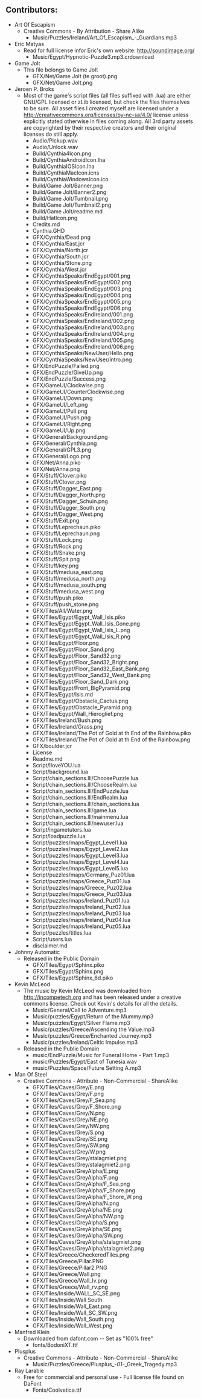 

## Contributors:


- Art Of Escapism
  - Creative Commons - By Attribution - Share Alike
    - Music/Puzzles/Ireland/Art_Of_Escapism_-_Guardians.mp3
- Eric Matyas
  - Read for full license infor Eric's own website: http://soundimage.org/
    - Music/Egypt/Hypnotic-Puzzle3.mp3.crdownload
- Game Jolt
  - This file belongs to Game Jolt
    - GFX/Net/Game Jolt (te groot).png
    - GFX/Net/Game Jolt.png
- Jeroen P. Broks
  - Most of the game's script files (all files suffixed with .lua) are either GNU/GPL licensed or zLib licensed, but check the files themselves to be sure. All asset files I created myself are licensed under a http://creativecommons.org/licenses/by-nc-sa/4.0/ license unless explicitly stated otherwise in files coming along. All 3rd party assets are copyrighted by their respective creators and their original licenses do still apply.
    - Audio/Pickup.wav
    - Audio/Unlock.wav
    - Build/Cynthia4Icon.png
    - Build/CynthiaAndroidIcon.lha
    - Build/CynthiaIOSIcon.lha
    - Build/CynthiaMacIcon.icns
    - Build/CynthiaWindowsIcon.ico
    - Build/Game Jolt/Banner.png
    - Build/Game Jolt/Banner2.png
    - Build/Game Jolt/Tumbnail.png
    - Build/Game Jolt/Tumbnail2.png
    - Build/Game Jolt/readme.md
    - Build/HatIcon.png
    - Credits.md
    - Cynthia.GHD
    - GFX/Cynthia/Dead.png
    - GFX/Cynthia/East.jcr
    - GFX/Cynthia/North.jcr
    - GFX/Cynthia/South.jcr
    - GFX/Cynthia/Stone.png
    - GFX/Cynthia/West.jcr
    - GFX/CynthiaSpeaks/EndEgypt/001.png
    - GFX/CynthiaSpeaks/EndEgypt/002.png
    - GFX/CynthiaSpeaks/EndEgypt/003.png
    - GFX/CynthiaSpeaks/EndEgypt/004.png
    - GFX/CynthiaSpeaks/EndEgypt/005.png
    - GFX/CynthiaSpeaks/EndEgypt/006.png
    - GFX/CynthiaSpeaks/EndIreland/001.png
    - GFX/CynthiaSpeaks/EndIreland/002.png
    - GFX/CynthiaSpeaks/EndIreland/003.png
    - GFX/CynthiaSpeaks/EndIreland/004.png
    - GFX/CynthiaSpeaks/EndIreland/005.png
    - GFX/CynthiaSpeaks/EndIreland/006.png
    - GFX/CynthiaSpeaks/NewUser/Hello.png
    - GFX/CynthiaSpeaks/NewUser/Intro.png
    - GFX/EndPuzzle/Failed.png
    - GFX/EndPuzzle/GiveUp.png
    - GFX/EndPuzzle/Success.png
    - GFX/GameUI/Clockwise.png
    - GFX/GameUI/CounterClockwise.png
    - GFX/GameUI/Down.png
    - GFX/GameUI/Left.png
    - GFX/GameUI/Pull.png
    - GFX/GameUI/Push.png
    - GFX/GameUI/Right.png
    - GFX/GameUI/Up.png
    - GFX/General/Background.png
    - GFX/General/Cynthia.png
    - GFX/General/GPL3.png
    - GFX/General/Logo.png
    - GFX/Net/Anna.piko
    - GFX/Net/Anna.png
    - GFX/Stuff/Clover.piko
    - GFX/Stuff/Clover.png
    - GFX/Stuff/Dagger_East.png
    - GFX/Stuff/Dagger_North.png
    - GFX/Stuff/Dagger_Schuin.png
    - GFX/Stuff/Dagger_South.png
    - GFX/Stuff/Dagger_West.png
    - GFX/Stuff/Exit.png
    - GFX/Stuff/Leprechaun.piko
    - GFX/Stuff/Leprechaun.png
    - GFX/Stuff/Lock.png
    - GFX/Stuff/Rock.png
    - GFX/Stuff/Snake.png
    - GFX/Stuff/Spit.png
    - GFX/Stuff/key.png
    - GFX/Stuff/medusa_east.png
    - GFX/Stuff/medusa_north.png
    - GFX/Stuff/medusa_south.png
    - GFX/Stuff/medusa_west.png
    - GFX/Stuff/push.piko
    - GFX/Stuff/push_stone.png
    - GFX/Tiles/All/Water.png
    - GFX/Tiles/Egypt/Egypt_Wall_Isis.piko
    - GFX/Tiles/Egypt/Egypt_Wall_Isis_Gone.png
    - GFX/Tiles/Egypt/Egypt_Wall_Isis_L.png
    - GFX/Tiles/Egypt/Egypt_Wall_Isis_R.png
    - GFX/Tiles/Egypt/Floor.png
    - GFX/Tiles/Egypt/Floor_Sand.png
    - GFX/Tiles/Egypt/Floor_Sand32.png
    - GFX/Tiles/Egypt/Floor_Sand32_Bright.png
    - GFX/Tiles/Egypt/Floor_Sand32_East_Bank.png
    - GFX/Tiles/Egypt/Floor_Sand32_West_Bank.png
    - GFX/Tiles/Egypt/Floor_Sand_Dark.png
    - GFX/Tiles/Egypt/Front_BigPyramid.png
    - GFX/Tiles/Egypt/Isis.md
    - GFX/Tiles/Egypt/Obstacle_Cactus.png
    - GFX/Tiles/Egypt/Obstacle_Pyramid.png
    - GFX/Tiles/Egypt/Wall_Hieroglief.png
    - GFX/Tiles/Ireland/Bush.png
    - GFX/Tiles/Ireland/Grass.png
    - GFX/Tiles/Ireland/The Pot of Gold at th End of the Rainbow.piko
    - GFX/Tiles/Ireland/The Pot of Gold at th End of the Rainbow.png
    - GFX/boulder.jcr
    - License
    - Readme.md
    - Script/IloveYOU.lua
    - Script/background.lua
    - Script/chain_sections.lll/ChoosePuzzle.lua
    - Script/chain_sections.lll/ChooseRealm.lua
    - Script/chain_sections.lll/EndPuzzle.lua
    - Script/chain_sections.lll/EndRealm.lua
    - Script/chain_sections.lll/chain_sections.lua
    - Script/chain_sections.lll/game.lua
    - Script/chain_sections.lll/mainmenu.lua
    - Script/chain_sections.lll/newuser.lua
    - Script/ingametutors.lua
    - Script/loadpuzzle.lua
    - Script/puzzles/maps/Egypt_Level1.lua
    - Script/puzzles/maps/Egypt_Level2.lua
    - Script/puzzles/maps/Egypt_Level3.lua
    - Script/puzzles/maps/Egypt_Level4.lua
    - Script/puzzles/maps/Egypt_Level5.lua
    - Script/puzzles/maps/Germany_Puz01.lua
    - Script/puzzles/maps/Greece_Puz01.lua
    - Script/puzzles/maps/Greece_Puz02.lua
    - Script/puzzles/maps/Greece_Puz03.lua
    - Script/puzzles/maps/Ireland_Puz01.lua
    - Script/puzzles/maps/Ireland_Puz02.lua
    - Script/puzzles/maps/Ireland_Puz03.lua
    - Script/puzzles/maps/Ireland_Puz04.lua
    - Script/puzzles/maps/Ireland_Puz05.lua
    - Script/puzzles/titles.lua
    - Script/users.lua
    - disclaimer.md
- Johnny Automatic
  - Released in the Public Domain
    - GFX/Tiles/Egypt/Sphinx.piko
    - GFX/Tiles/Egypt/Sphinx.png
    - GFX/Tiles/Egypt/Sphinx_6d.piko
- Kevin McLeod
  - The music by Kevin McLeod was downloaded from http://incompetech.org and has been released under a creative commons license. Check out Kevin's details for all the details.
    - Music/General/Call to Adventure.mp3
    - Music/puzzles/Egypt/Return of the Mummy.mp3
    - Music/puzzles/Egypt/Silver Flame.mp3
    - Music/puzzles/Greece/Ascending the Value.mp3
    - Music/puzzles/Greece/Enchanted Journey.mp3
    - Music/puzzles/Ireland/Celtic Impulse.mp3
  - Released in the Public Domain
    - music/EndPuzzle/Music for Funeral Home - Part 1.mp3
    - music/Puzzles/Egypt/East of Tunesia.wav
    - music/Puzzles/Space/Future Setting A.mp3
- Man Of Steel
  - Creative Commons - Attribute - Non-Commercial - ShareAlike
    - GFX/Tiles/Caves/Grey/E.png
    - GFX/Tiles/Caves/Grey/F.png
    - GFX/Tiles/Caves/Grey/F_Sea.png
    - GFX/Tiles/Caves/Grey/F_Shore.png
    - GFX/Tiles/Caves/Grey/N.png
    - GFX/Tiles/Caves/Grey/NE.png
    - GFX/Tiles/Caves/Grey/NW.png
    - GFX/Tiles/Caves/Grey/S.png
    - GFX/Tiles/Caves/Grey/SE.png
    - GFX/Tiles/Caves/Grey/SW.png
    - GFX/Tiles/Caves/Grey/W.png
    - GFX/Tiles/Caves/Grey/stalagmiet.png
    - GFX/Tiles/Caves/Grey/stalagmiet2.png
    - GFX/Tiles/Caves/GreyAlpha/E.png
    - GFX/Tiles/Caves/GreyAlpha/F.png
    - GFX/Tiles/Caves/GreyAlpha/F_Sea.png
    - GFX/Tiles/Caves/GreyAlpha/F_Shore.png
    - GFX/Tiles/Caves/GreyAlpha/F_Shore_W.png
    - GFX/Tiles/Caves/GreyAlpha/N.png
    - GFX/Tiles/Caves/GreyAlpha/NE.png
    - GFX/Tiles/Caves/GreyAlpha/NW.png
    - GFX/Tiles/Caves/GreyAlpha/S.png
    - GFX/Tiles/Caves/GreyAlpha/SE.png
    - GFX/Tiles/Caves/GreyAlpha/SW.png
    - GFX/Tiles/Caves/GreyAlpha/stalagmiet.png
    - GFX/Tiles/Caves/GreyAlpha/stalagmiet2.png
    - GFX/Tiles/Greece/CheckeredTiles.png
    - GFX/Tiles/Greece/Pillar.PNG
    - GFX/Tiles/Greece/Pillar2.PNG
    - GFX/Tiles/Greece/Wall.png
    - GFX/Tiles/Greece/Wall_lv.png
    - GFX/Tiles/Greece/Wall_rv.png
    - GFX/Tiles/Inside/WALL_SC_SE.png
    - GFX/Tiles/Inside/Wall South
    - GFX/Tiles/Inside/Wall_East.png
    - GFX/Tiles/Inside/Wall_SC_SW.png
    - GFX/Tiles/Inside/Wall_South.png
    - GFX/Tiles/Inside/Wall_West.png
- Manfred Klein
  - Downloaded from dafont.com -- Set as "100% free"
    - fonts/BodoniXT.ttf
- Plusplus
  - Creative Commons - Attribute - Non-Commercial - ShareAlike
    - Music/Puzzles/Greece/Plusplus_-_01_-_Greek_Tragedy.mp3
- Ray Larabie
  - Free for commercial and personal use - Full license file found on DaFont
    - Fonts/Coolvetica.ttf



